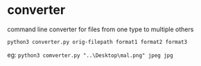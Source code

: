 # converter
command line converter for files from one type to multiple others

`` python3 converter.py orig-filepath format1 format2 format3 ``
  
eg: 
`` python3 comverter.py "..\Desktop\mal.png" jpeg jpg ``
